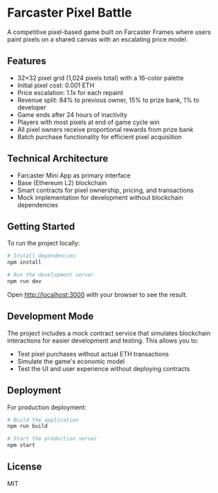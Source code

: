 <!-- generated by @neynar/create-farcaster-mini-app version 1.2.9 -->

# Farcaster Pixel Battle

A competitive pixel-based game built on Farcaster Frames where users paint pixels on a shared canvas with an escalating price model.

## Features

- 32×32 pixel grid (1,024 pixels total) with a 16-color palette
- Initial pixel cost: 0.001 ETH
- Price escalation: 1.1x for each repaint
- Revenue split: 84% to previous owner, 15% to prize bank, 1% to developer
- Game ends after 24 hours of inactivity
- Players with most pixels at end of game cycle win
- All pixel owners receive proportional rewards from prize bank
- Batch purchase functionality for efficient pixel acquisition

## Technical Architecture

- Farcaster Mini App as primary interface
- Base (Ethereum L2) blockchain
- Smart contracts for pixel ownership, pricing, and transactions
- Mock implementation for development without blockchain dependencies

## Getting Started

To run the project locally:

```bash
# Install dependencies
npm install

# Run the development server
npm run dev
```

Open [http://localhost:3000](http://localhost:3000) with your browser to see the result.

## Development Mode

The project includes a mock contract service that simulates blockchain interactions for easier development and testing. This allows you to:

- Test pixel purchases without actual ETH transactions
- Simulate the game's economic model
- Test the UI and user experience without deploying contracts

## Deployment

For production deployment:

```bash
# Build the application
npm run build

# Start the production server
npm start
```

## License

MIT
